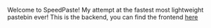 Welcome to SpeedPaste! My attempt at the fastest most lightweight pastebin ever! This is the backend, you can find the frontend [here](https://github.com/darkwolfxj/speedpaste-frontend)
